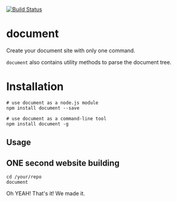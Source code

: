 [![Build Status](https://travis-ci.org/kaelzhang/node-document.png?branch=master)](https://travis-ci.org/kaelzhang/node-document)

# document

Create your document site with only one command.

`document` also contains utility methods to parse the document tree.

# Installation

    # use document as a node.js module
    npm install document --save

    # use document as a command-line tool
    npm install document -g

## Usage

## ONE second website building

    cd /your/repo
    document

Oh YEAH! That's it! We made it.

